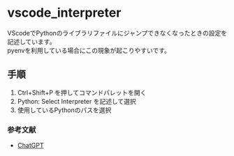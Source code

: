 # vscode_interpreter
VScodeでPythonのライブラリファイルにジャンプできなくなったときの設定を記述しています。<br>
pyenvを利用している場合にこの現象が起こりやすいです。


## 手順
1. Ctrl+Shift+P を押してコマンドパレットを開く
2. Python: Select Interpreter を記述して選択
3. 使用しているPythonのパスを選択


### 参考文献
- [ChatGPT](https://chatgpt.com)
